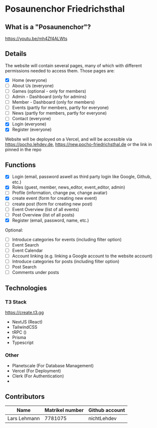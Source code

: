 # Posaunenchor Friedrichsthal

## What is a "Posaunenchor"?

https://youtu.be/mh4Zf4ALWts

## Details

The website will contain several pages, many of which with different permissions needed to access them.
Those pages are:

- [x] Home (everyone)
- [ ] About Us (everyone)
- [ ] Games (optional - only for members)
- [ ] Admin - Dashboard (only for admins)
- [ ] Member - Dashboard (only for members)
- [ ] Events (partly for members, partly for everyone)
- [ ] News (partly for members, partly for everyone)
- [ ] Contact (everyone)
- [x] Login (everyone)
- [x] Register (everyone)

Website will be deployed on a Vercel, and will be accessible via https://pocho.lehdev.de, https://new.pocho-friedrichsthal.de or the link in pinned in the repo

## Functions

- [x] Login (email, password aswell as third party login like Google, Github, etc.)
- [x] Roles (guest, member, news_editor, event_editor, admin)
- [ ] Profile (information, change pw, change avatar)
- [x] create event (form for creating new event)
- [ ] create post (form for creating new post)
- [ ] Event Overview (list of all events)
- [ ] Post Overview (list of all posts)
- [x] Register (email, password, name, etc.)

Optional:

- [ ] Introduce categories for events (including filter option)
- [ ] Event Search
- [ ] Event Calendar
- [ ] Account linking (e.g. linking a Google account to the website account)
- [ ] Introduce categories for posts (including filter option)
- [ ] Post Search
- [ ] Comments under posts

## Technologies

### T3 Stack

https://create.t3.gg

- NextJS (React)
- TailwindCSS
- tRPC ()
- Prisma
- Typescript

### Other

- Planetscale (For Database Management)
- Vercel (For Deployment)
- Clerk (For Authentication)
-

## Contributors

| Name         | Matrikel number | Github account |
| ------------ | --------------- | -------------- |
| Lars Lehmann | 7781075         | nichtLehdev    |
